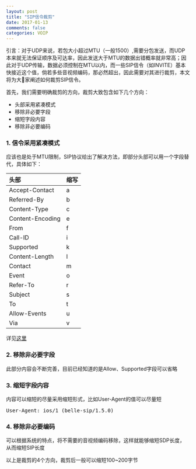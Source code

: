 ```yaml
---
layout: post
title: "SIP信令裁剪"
date: 2017-01-13
comments: false
categories: VOIP
---
```


引言：对于UDP来说，若包大小超过MTU（一般1500）,需要分包发送，而UDP本来就无法保证顺序及可达率，因此发送大于MTU的数据出错概率就非常高；因此对于UDP传输，数据必须控制在MTU以内，而一些SIP信令（如INVITE）基本快接近这个值，倘若多些音视频编码，那必然超出，因此需要对其进行裁剪，本文将为大家阐述如何裁剪SIP信令。

首先，我们需要明确裁剪的方向，裁剪大致包含如下几个方向：

* 头部采用紧凑模式
* 移除非必要字段
* 缩短字段内容
* 移除非必要编码

### 1. 信令采用紧凑模式
应该也是处于MTU限制，SIP协议给出了解决方法，即部分头部可以用一个字段替代，具体如下：

头部|缩写
|:--|:--
Accept-Contact|a
Referred-By|b
Content-Type|c
Content-Encoding|e
From|f
Call-ID|i
Supported|k
Content-Length|l
Contact|m
Event|o
Refer-To|r
Subject|s
To|t
Allow-Events|u
Via|v

详见[这里](http://www.cs.columbia.edu/sip/compact.html)

### 2. 移除非必要字段
此部分内容会不断完善，目前已经知道的是Allow、Supported字段可以省略

### 3. 缩短字段内容
内容可以缩短的尽量采用缩短形式，比如User-Agent的值可以尽量短

<pre>
User-Agent: ios/1 (belle-sip/1.5.0)
</pre>

### 4. 移除非必要编码
可以根据系统的特点，将不需要的音视频编码移除，这样就能够缩短SDP长度，从而缩短SIP长度


以上是裁剪的4个方向，裁剪后一般可以缩短100~200字节
 

